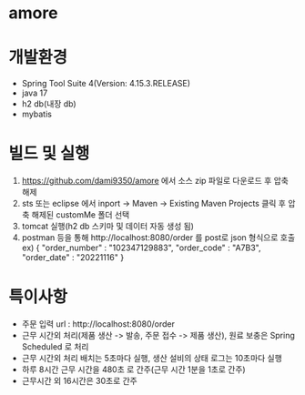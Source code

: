 # amore

# 개발환경
- Spring Tool Suite 4(Version: 4.15.3.RELEASE)
- java 17
- h2 db(내장 db)
- mybatis

# 빌드 및 실행
 1. https://github.com/dami9350/amore 에서 소스 zip 파일로 다운로드 후 압축 해제
 2. sts 또는 eclipse 에서 inport -> Maven -> Existing Maven Projects 클릭 후 압축 해제된 customMe 폴더 선택
 3. tomcat 실행(h2 db 스키마 및 데이터 자동 생성 됨)
 4. postman 등을 통해 http://localhost:8080/order 를 post로 json 형식으로 호출
    ex) 
    {
    "order_number" : "102347129883",
    "order_code" : "A7B3",
    "order_date" : "20221116"
    }
 
# 특이사항
- 주문 입력 url : http://localhost:8080/order
- 근무 시간외 처리(제품 생산 -> 발송, 주문 접수 -> 제품 생산), 원료 보충은 Spring Scheduled 로 처리
- 근무 시간외 처리 배치는 5초마다 실행, 생산 설비의 상태 로그는 10초마다 실행
- 하루 8시간 근무 시간을 480초 로 간주(근무 시간 1분을 1초로 간주)
- 근무시간 외 16시간은 30초로 간주
